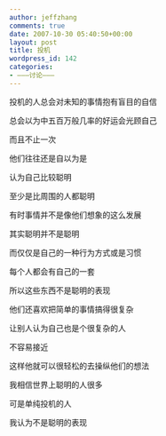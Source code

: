 ```yaml
---
author: jeffzhang
comments: true
date: 2007-10-30 05:40:50+00:00
layout: post
title: 投机
wordpress_id: 142
categories:
- ———讨论———
---
```


投机的人总会对未知的事情抱有盲目的自信

总会以为中五百万般几率的好运会光顾自己

而且不止一次

他们往往还是自以为是

认为自己比较聪明

至少是比周围的人都聪明

有时事情并不是像他们想象的这么发展

其实聪明并不是聪明

而仅仅是自己的一种行为方式或是习惯

每个人都会有自己的一套

所以这些东西不是聪明的表现

他们还喜欢把简单的事情搞得很复杂

让别人认为自己也是个很复杂的人

不容易接近

这样他就可以很轻松的去操纵他们的想法

我相信世界上聪明的人很多

可是单纯投机的人

我认为不是聪明的表现
